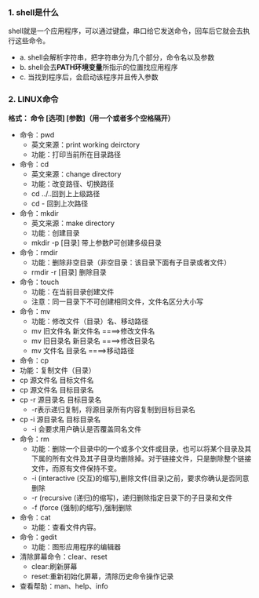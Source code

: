 ### 1. shell是什么

shell就是一个应用程序，可以通过键盘，串口给它发送命令，回车后它就会去执行这些命令。 

+ a. shell会解析字符串，把字符串分为几个部分，命令名以及参数
+ b. shell会去**PATH环境变量**所指示的位置找应用程序
+ c. 当找到程序后，会启动该程序并且传入参数

### 2. LINUX命令

**格式： 命令 	[选项]	[参数]（用一个或者多个空格隔开）**

+ 命令：pwd
  + 英文来源：print working deirctory
  + 功能：打印当前所在目录路径
+ 命令：cd
  + 英文来源：change directory
  + 功能：改变路径、切换路径
  + cd ../..回到上上级路径
  + cd - 回到上次路径
+ 命令：mkdir
  + 英文来源：make directory
  + 功能：创建目录
  + mkdir  -p  [目录]  带上参数P可创建多级目录
+ 命令：rmdir
  + 功能：删除非空目录（非空目录：该目录下面有子目录或者文件）
  + rmdir -r [目录]  删除目录
+ 命令：touch
  + 功能：在当前目录创建文件
  + 注意：同一目录下不可创建相同文件，文件名区分大小写
+ 命令：mv
  + 功能：修改文件（目录）名、移动路径
  + mv  旧文件名   新文件名    ====>修改文件名
  + mv  旧目录名    新目录名    ====>修改目录名
  + mv   文件名       目录名       ====>移动路径
+  命令：cp
  + 功能：复制文件（目录）
  + cp    源文件名    目标文件名
  + cp    源文件名    目标目录名
  + cp   -r   源目录名    目标目录名
    + -r表示递归复制，将源目录所有内容复制到目标目录名
  + cp   -i   源目录名    目标目录名
    + -i 会要求用户确认是否覆盖同名文件
+ 命令：rm
  + 功能：删除一个目录中的一个或多个文件或目录，也可以将某个目录及其下属的所有文件及其子目录均删除掉。对于链接文件，只是删除整个链接文件，而原有文件保持不变。
  + -i (interactive (交互)的缩写),删除文件(目录)之前，要求你确认是否同意删除
  + -r (recursive (递归)的缩写)，递归删除指定目录下的子目录和文件
  + -f (force (强制)的缩写),强制删除
+ 命令：cat
  + 功能：查看文件内容。
+ 命令：gedit
  + 功能：图形应用程序的编辑器
+ 清除屏幕命令：clear、reset
  + clear:刷新屏幕
  + reset:重新初始化屏幕，清除历史命令操作记录
+ 查看帮助：man、help、info